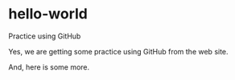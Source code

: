 # hello-world
Practice using GitHub

Yes, we are getting some practice using GitHub from the web site.

And, here is some more.

